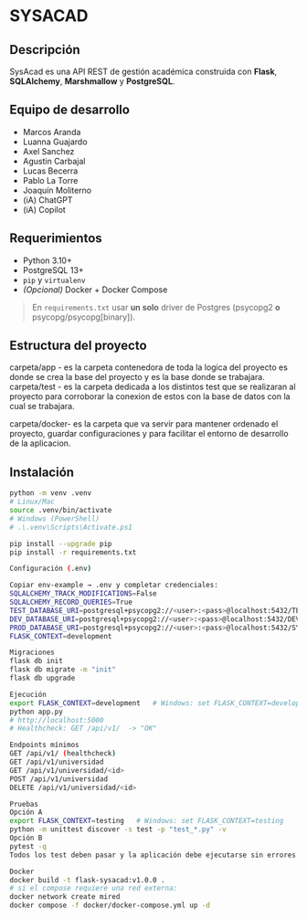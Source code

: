 # SYSACAD

## Descripción
SysAcad es una API REST de gestión académica construida con **Flask**, **SQLAlchemy**, **Marshmallow** y **PostgreSQL**.

## Equipo de desarrollo
- Marcos Aranda
- Luanna Guajardo
- Axel Sanchez
- Agustin Carbajal
- Lucas Becerra
- Pablo La Torre
- Joaquín Moliterno
- (iA) ChatGPT
- (iA) Copilot

## Requerimientos
- Python 3.10+
- PostgreSQL 13+
- `pip` y `virtualenv`
- *(Opcional)* Docker + Docker Compose

> En `requirements.txt` usar **un solo** driver de Postgres (psycopg2 **o** psycopg/psycopg[binary]).

## Estructura del proyecto
carpeta/app - es la carpeta contenedora de toda la logica del proyecto es donde se crea la base del proyecto y es la base donde se trabajara.
carpeta/test - es la carpeta dedicada a los distintos test que se realizaran al proyecto para corroborar la conexion de estos con la base de datos con la cual se trabajara.

carpeta/docker- es la carpeta que va servir para mantener ordenado el proyecto, guardar configuraciones y para facilitar el entorno de desarrollo de la aplicacion.

## Instalación
```bash
python -m venv .venv
# Linux/Mac
source .venv/bin/activate
# Windows (PowerShell)
# .\.venv\Scripts\Activate.ps1

pip install --upgrade pip
pip install -r requirements.txt

Configuración (.env)

Copiar env-example → .env y completar credenciales:
SQLALCHEMY_TRACK_MODIFICATIONS=False
SQLALCHEMY_RECORD_QUERIES=True
TEST_DATABASE_URI=postgresql+psycopg2://<user>:<pass>@localhost:5432/TEST_SYSACAD
DEV_DATABASE_URI=postgresql+psycopg2://<user>:<pass>@localhost:5432/DEV_SYSACAD
PROD_DATABASE_URI=postgresql+psycopg2://<user>:<pass>@localhost:5432/SYSACAD
FLASK_CONTEXT=development

Migraciones
flask db init
flask db migrate -m "init"
flask db upgrade

Ejecución
export FLASK_CONTEXT=development   # Windows: set FLASK_CONTEXT=development
python app.py
# http://localhost:5000
# Healthcheck: GET /api/v1/  -> "OK"

Endpoints mínimos
GET /api/v1/ (healthcheck)
GET /api/v1/universidad
GET /api/v1/universidad/<id>
POST /api/v1/universidad
DELETE /api/v1/universidad/<id>

Pruebas
Opción A
export FLASK_CONTEXT=testing   # Windows: set FLASK_CONTEXT=testing
python -m unittest discover -s test -p "test_*.py" -v
Opción B
pytest -q
Todos los test deben pasar y la aplicación debe ejecutarse sin errores

Docker
docker build -t flask-sysacad:v1.0.0 .
# si el compose requiere una red externa:
docker network create mired
docker compose -f docker/docker-compose.yml up -d
